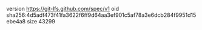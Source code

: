 version https://git-lfs.github.com/spec/v1
oid sha256:4d5adf473f41fa3622f6ff9d64aa3ef901c5af78a3e6dcb284f9951d15ebe4a8
size 43299
